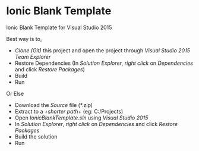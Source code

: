 # Ionic Blank Template
Ionic Blank Template for Visual Studio 2015

Best way is to,

*  _*Clone (Git)*_ this project and open the project through _*Visual Studio 2015 Team Explorer*_
* Restore Dependencies (In *Solution Explorer*, _right click_ on _*Dependencies*_ and click _*Restore Packages*_)
* Build
* Run

Or Else

* Download the _*Source*_ file (*.zip)
* Extract to a *+shorter path+* (eg: C:/Projects)
* Open _*IonicBlankTemplate.sln*_ using *Visual Studio 2015*
* In *Solution Explorer*, _right click_ on _*Dependencies*_ and click _*Restore Packages*_
* Build the solution
* Run
